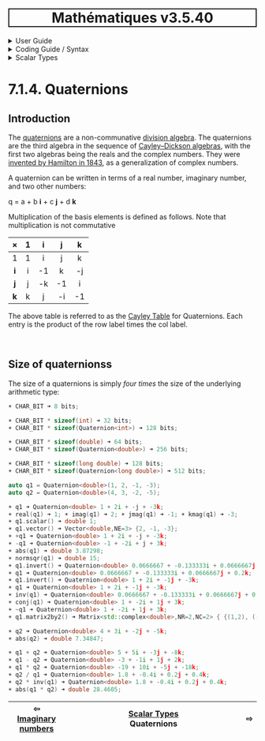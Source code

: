 <h1 style='border: 2px solid; text-align: center'>Mathématiques v3.5.40</h1>

<details>

<summary>User Guide</summary>

# [User Guide](../../../README.md)<br>
1. [About](../../../about/README.md)<br>
2. [License](../../../license/README.md)<br>
3. [Release Notes](../../../release-notes/README.md)<br>
4. [Installation](../../../installation/README.md)<br>
5. [Makefile / Using Mathématiques](../../../using-mathematiques/README.md)<br>
6. [Code Examples](../../../examples/README.md)<br>
7. _Coding Guide / Syntax_ <br>
8. [Benchmarks](../../../benchmarks/README.md)<br>
9. [Tests](../../../test/README.md)<br>
10. [New Feature Plans](../../../feature-schedule/README.md)<br>
11. [Developer Guide](../../../developer-guide/README.md)<br>


</details>



<details>

<summary>Coding Guide / Syntax</summary>

# [7. Coding Guide / Syntax](../../README.md)<br>

7.1. _Scalar Types_ <br>
7.2. [Container Types](../../containers/README.md)<br>
7.3. [User Guide Notation](../../notation/README.md)<br>
7.4. [Operators](../../operators/README.md)<br>
7.5. [Functions](../../functions/README.md)<br>
7.6. [Display of Results](../../display/README.md)<br>
7.7. [Linear Algebra](../../linear-algebra/README.md)<br>
7.8. [FILE I/O](../../file-io/README.md)<br>
7.9. [Debug Modes](../../debug/README.md)<br>


</details>



<details>

<summary>Scalar Types</summary>

# [7.1. Scalar Types](../README.md)<br>
7.1.1. [Reals](../real/README.md)<br>
7.1.2. [Complex numbers](../complex/README.md)<br>
7.1.3. [Imaginary numbers](../imaginary/README.md)<br>
7.1.4. _Quaternions_ <br>


</details>



# 7.1.4. Quaternions



## Introduction
The [quaternions](https://mathworld.wolfram.com/Quaternion.html) are a non-communative [division algebra](https://en.wikipedia.org/wiki/Division_algebra).
The quaternions are the third algebra in the sequence of [Cayley–Dickson algebras](https://en.wikipedia.org/wiki/Cayley%E2%80%93Dickson_construction), with the first two algebras being the reals and the complex numbers. 
They were [invented by Hamilton in 1843](https://en.wikipedia.org/wiki/Quaternion), as a generalization of complex numbers.  

A quaternion can be written in terms of a real number, imaginary number, and two other numbers:

q = a + b **i** + c **j** + d **k**

Multiplication of the basis elements is defined as follows.  Note that multiplication is not commutative 

| × | 1 | **i** | **j** | **k** | 
| :---: | :---: | :---: | :---: | :---: |
| 1 |1 | i | j | k | 
| **i** |i | -1 | k | -j | 
| **j** |j | -k | -1 | i | 
| **k** |k | j | -i | -1 | 

The above table is referred to as the [Cayley Table](https://en.wikipedia.org/wiki/Cayley_table) for Quaternions.  Each entry is the product of the row label times the col label.



<br>

## Size of quaternionss
The size of a quaternions is simply _four times_ the size of the underlying arithmetic type:


```C++
☀ CHAR_BIT ➜ 8 bits;

☀ CHAR_BIT * sizeof(int) ➜ 32 bits;
☀ CHAR_BIT * sizeof(Quaternion<int>) ➜ 128 bits;

☀ CHAR_BIT * sizeof(double) ➜ 64 bits;
☀ CHAR_BIT * sizeof(Quaternion<double>) ➜ 256 bits;

☀ CHAR_BIT * sizeof(long double) ➜ 128 bits;
☀ CHAR_BIT * sizeof(Quaternion<long double>) ➜ 512 bits;

```


```C++
auto q1 = Quaternion<double>(1, 2, -1, -3);
auto q2 = Quaternion<double>(4, 3, -2, -5);

☀ q1 ➜ Quaternion<double> 1 + 2i + -j + -3k;
☀ real(q1) ➜ 1; ☀ imag(q1) ➜ 2; ☀ jmag(q1) ➜ -1; ☀ kmag(q1) ➜ -3; 
☀ q1.scalar() ➜ double 1;
☀ q1.vector() ➜ Vector<double,NE=3> {2, -1, -3};
☀ +q1 ➜ Quaternion<double> 1 + 2i + -j + -3k;
☀ -q1 ➜ Quaternion<double> -1 + -2i + j + 3k;
☀ abs(q1) ➜ double 3.87298;
☀ normsqr(q1) ➜ double 15;
☀ q1.invert() ➜ Quaternion<double> 0.0666667 + -0.133333i + 0.0666667j + 0.2k;
☀ q1 ➜ Quaternion<double> 0.0666667 + -0.133333i + 0.0666667j + 0.2k;
☀ q1.invert() ➜ Quaternion<double> 1 + 2i + -1j + -3k;
☀ q1 ➜ Quaternion<double> 1 + 2i + -1j + -3k;
☀ inv(q1) ➜ Quaternion<double> 0.0666667 + -0.133333i + 0.0666667j + 0.2k;
☀ conj(q1) ➜ Quaternion<double> 1 + -2i + 1j + 3k;
☀ ~q1 ➜ Quaternion<double> 1 + -2i + 1j + 3k;
☀ q1.matrix2by2() ➜ Matrix<std::complex<double>,NR=2,NC=2> { {(1,2), (-1,-3)}, {(1,-3), (1,-2)} };

☀ q2 ➜ Quaternion<double> 4 + 3i + -2j + -5k;
☀ abs(q2) ➜ double 7.34847;

☀ q1 + q2 ➜ Quaternion<double> 5 + 5i + -3j + -8k;
☀ q1 - q2 ➜ Quaternion<double> -3 + -1i + 1j + 2k;
☀ q1 * q2 ➜ Quaternion<double> -19 + 10i + -5j + -18k;
☀ q2 / q1 ➜ Quaternion<double> 1.8 + -0.4i + 0.2j + 0.4k;
☀ q2 * inv(q1) ➜ Quaternion<double> 1.8 + -0.4i + 0.2j + 0.4k;
☀ abs(q1 * q2) ➜ double 28.4605;
```


| ⇦ <br />[Imaginary numbers](../imaginary/README.md)  | [Scalar Types](../README.md)<br />Quaternions<br /><img width=1000/> | ⇨ <br />   |
| ------------ | :-------------------------------: | ------------ |

